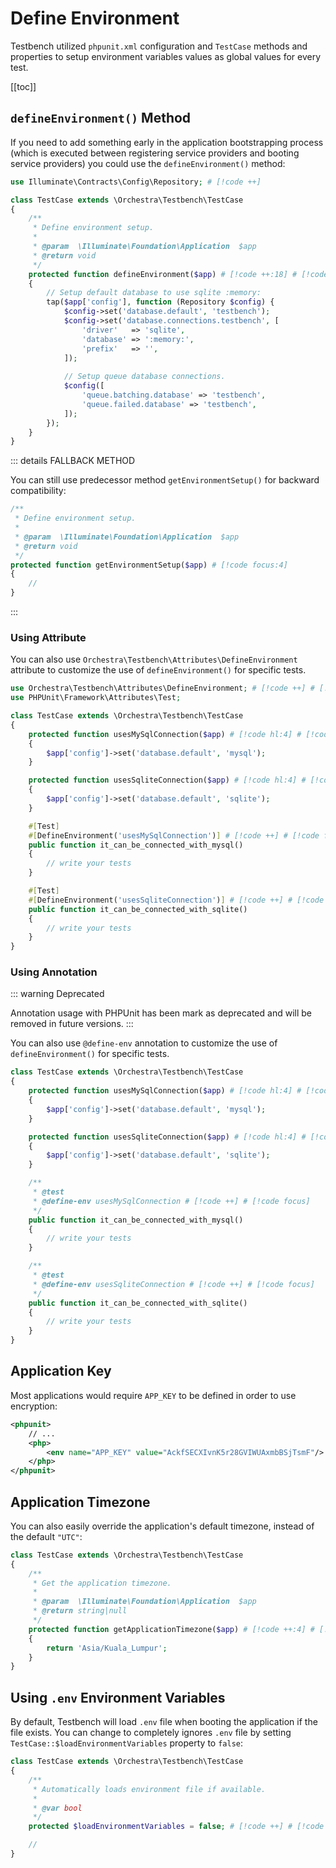 # Define Environment

Testbench utilized `phpunit.xml` configuration and `TestCase` methods and properties to setup environment variables values as global values for every test.

[[toc]]

## `defineEnvironment()` Method

If you need to add something early in the application bootstrapping process (which is executed between registering service providers and booting service providers) you could use the `defineEnvironment()` method:

```php
use Illuminate\Contracts\Config\Repository; # [!code ++]

class TestCase extends \Orchestra\Testbench\TestCase
{
    /**
     * Define environment setup.
     *
     * @param  \Illuminate\Foundation\Application  $app
     * @return void
     */
    protected function defineEnvironment($app) # [!code ++:18] # [!code focus:18]
    {
        // Setup default database to use sqlite :memory:
        tap($app['config'], function (Repository $config) { 
            $config->set('database.default', 'testbench'); 
            $config->set('database.connections.testbench', [ 
                'driver'   => 'sqlite', 
                'database' => ':memory:', 
                'prefix'   => '', 
            ]); 
            
            // Setup queue database connections.
            $config([ 
                'queue.batching.database' => 'testbench', 
                'queue.failed.database' => 'testbench', 
            ]); 
        });
    }
}
```

::: details FALLBACK METHOD

You can still use predecessor method `getEnvironmentSetup()` for backward compatibility:

```php
/**
 * Define environment setup.
 *
 * @param  \Illuminate\Foundation\Application  $app
 * @return void
 */
protected function getEnvironmentSetup($app) # [!code focus:4]
{
    //
}
```
:::

### Using Attribute

You can also use `Orchestra\Testbench\Attributes\DefineEnvironment` attribute to customize the use of `defineEnvironment()` for specific tests.

```php
use Orchestra\Testbench\Attributes\DefineEnvironment; # [!code ++] # [!code focus]
use PHPUnit\Framework\Attributes\Test;

class TestCase extends \Orchestra\Testbench\TestCase
{
    protected function usesMySqlConnection($app) # [!code hl:4] # [!code focus:4]
    {
        $app['config']->set('database.default', 'mysql');
    }

    protected function usesSqliteConnection($app) # [!code hl:4] # [!code focus:4]
    {
        $app['config']->set('database.default', 'sqlite');
    }

    #[Test]
    #[DefineEnvironment('usesMySqlConnection')] # [!code ++] # [!code focus]
    public function it_can_be_connected_with_mysql()
    {
        // write your tests
    }

    #[Test]
    #[DefineEnvironment('usesSqliteConnection')] # [!code ++] # [!code focus]
    public function it_can_be_connected_with_sqlite()
    {
        // write your tests
    }
}
```

### Using Annotation

::: warning Deprecated

Annotation usage with PHPUnit has been mark as deprecated and will be removed in future versions.
:::

You can also use `@define-env` annotation to customize the use of `defineEnvironment()` for specific tests.

```php
class TestCase extends \Orchestra\Testbench\TestCase
{
    protected function usesMySqlConnection($app) # [!code hl:4] # [!code focus:4] 
    {
        $app['config']->set('database.default', 'mysql');
    }

    protected function usesSqliteConnection($app) # [!code hl:4] # [!code focus:4] 
    {
        $app['config']->set('database.default', 'sqlite');
    }

    /**
     * @test
     * @define-env usesMySqlConnection # [!code ++] # [!code focus]
     */
    public function it_can_be_connected_with_mysql()
    {
        // write your tests
    }

    /**
     * @test
     * @define-env usesSqliteConnection # [!code ++] # [!code focus]
     */
    public function it_can_be_connected_with_sqlite()
    {
        // write your tests
    }
}
```

## Application Key

Most applications would require `APP_KEY` to be defined in order to use encryption:

```xml
<phpunit>
    // ...
    <php>
        <env name="APP_KEY" value="AckfSECXIvnK5r28GVIWUAxmbBSjTsmF"/> # [!code ++] # [!code focus]
    </php>
</phpunit>
```

## Application Timezone

You can also easily override the application's default timezone, instead of the default `"UTC"`:

```php
class TestCase extends \Orchestra\Testbench\TestCase
{
    /**
     * Get the application timezone.
     *
     * @param  \Illuminate\Foundation\Application  $app
     * @return string|null
     */
    protected function getApplicationTimezone($app) # [!code ++:4] # [!code focus:4]
    {
        return 'Asia/Kuala_Lumpur';
    }
}
```

## Using `.env` Environment Variables

By default, Testbench will load `.env` file when booting the application if the file exists. You can change to completely ignores `.env` file by setting `TestCase::$loadEnvironmentVariables` property to `false`:

```php
class TestCase extends \Orchestra\Testbench\TestCase
{    
    /**
     * Automatically loads environment file if available.
     *
     * @var bool
     */
    protected $loadEnvironmentVariables = false; # [!code ++] # [!code focus]

    // 
}  
```
